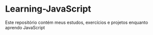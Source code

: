 # Learning-JavaScript
Este repositório contém meus estudos, exercícios e projetos enquanto aprendo JavaScript
